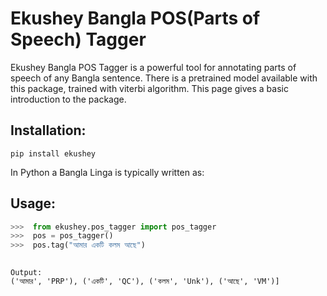 Ekushey Bangla POS(Parts of Speech) Tagger
==================================
Ekushey Bangla POS Tagger is a powerful tool for annotating parts of speech of any Bangla sentence.
There is a pretrained model available with this package, trained with viterbi algorithm.
This page gives a basic introduction to the package.

## Installation:

```
pip install ekushey
```

In Python a Bangla Linga is typically written as:

## Usage:
```python
>>>  from ekushey.pos_tagger import pos_tagger
>>>  pos = pos_tagger()
>>>  pos.tag("আমার একটি কলম আছে")
        
```
```
Output:
('আমার', 'PRP'), ('একটি', 'QC'), ('কলম', 'Unk'), ('আছে', 'VM')]
```
